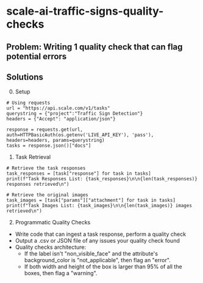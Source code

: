 # scale-ai-traffic-signs-quality-checks
## Problem: Writing 1 quality check that can flag potential errors
## Solutions
0. Setup
```
# Using requests
url = "https://api.scale.com/v1/tasks"
querystring = {"project":"Traffic Sign Detection"}
headers = {"Accept": "application/json"}

response = requests.get(url, auth=HTTPBasicAuth(os.getenv('LIVE_API_KEY'), 'pass'), headers=headers, params=querystring)
tasks = response.json()["docs"]
```
1. Task Retrieval 
```
# Retrieve the task responses
task_responses = [task["response"] for task in tasks]
print(f"Task Responses List: {task_responses}\n\n{len(task_responses)} responses retrieved\n")

# Retrieve the original images
task_images = [task["params"]["attachment"] for task in tasks]
print(f"Task Images List: {task_images}\n\n{len(task_images)} images retrieved\n")
```
2. Programmatic Quality Checks
  - Write code that can ingest a task response, perform a quality check
  - Output a .csv or JSON file of any issues your quality check found
  - Quality checks architecture:
      - If the label isn't "non_visible_face" and the attribute's background_color is "not_applicable", then flag an "error".
      - If both width and height of the box is larger than 95% of all the boxes, then flag a "warning".
